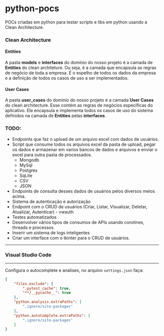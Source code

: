 # python-pocs

POCs criadas em python para testar scripts e libs em python usando a Clean Architecture.

### Clean Architecture



#### Entities

A pasta **models** e **interfaces** do domínio do nosso projeto é a camada de **Entities** do clean architeture.
Ou seja, é a camada que encapsula as regras de negócio de toda a empresa. É o espelho de todos os dados da empresa
e a definição de todos os casos de uso a ser implementados.

#### User Cases

A pasta **user_cases** do domínio do nosso projeto é a camada **User Cases** do clean architecture. Esse contém as regras
de negócios específicas do aplicativo. Ele encapsula e implementa todos os casos de uso do sistema definidos na camada de
**Entities** pelas **interfaces**.


### TODO:

* Endpoints que faz o upload de um arquivo excel com dados de usuários.
* Script que consume todos os arquivos excel da pasta de upload, pegar os dados e armazenar em varios bancos de dados
e arquivos e enviar o excel para outra pasta de processados.
    - Mongodb
    - MySql
    - Postgres
    - SqLite
    - CSV
    - JSON
* Endpoints de consulta desses dados de usuários pelos diversos meios acima.
* Sistema de autenticação e autorização
* Endpoint com o CRUD de usuários (Criar, Listar, Visualizar, Deletar, Atualizar, Autenticar) - vwauth
* Testes automatizados
* Desenvolver vários tipos de consumos de APIs usando corotines, threads e processos
* Inserir um sistema de logs inteligentes
* Criar um interface com o tkinter para o CRUD de usuários.

***
### Visual Studio Code
***

Configura o autocomplete e analises, no arquivo `settings.json` faça:

```json
{
    "files.exclude": {
        ".pytest_cache": true,
        "**/__pycache__": true
    },
    "python.analysis.extraPaths": [
        ".ignore/site-packages"
    ],
    "python.autoComplete.extraPaths": [
        ".ignore/site-packages"
    ]
}
```